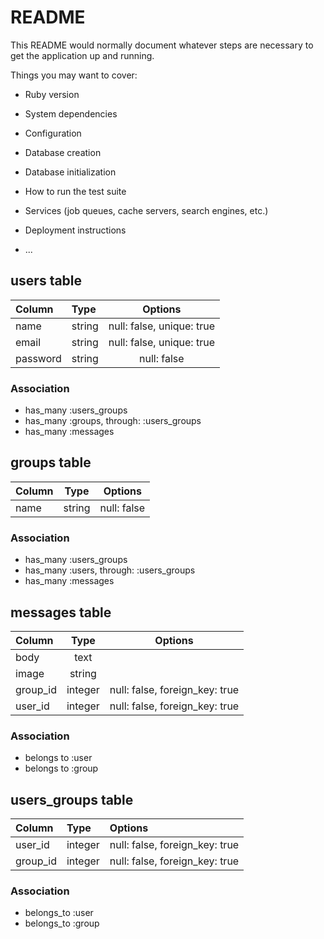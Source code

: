 # README

This README would normally document whatever steps are necessary to get the
application up and running.

Things you may want to cover:

* Ruby version

* System dependencies

* Configuration

* Database creation

* Database initialization

* How to run the test suite

* Services (job queues, cache servers, search engines, etc.)

* Deployment instructions

* ...

## users table

| Column | Type | Options |
|:-------|:-----|:-------:|
| name | string | null: false, unique: true |
| email | string |null: false, unique: true |
| password | string |null: false|

### Association
 - has_many :users_groups
 - has_many :groups, through: :users_groups
 - has_many :messages

## groups table

| Column | Type | Options |
|:-------|:----:|:-------:|
| name | string |null: false|

### Association
 - has_many :users_groups
 - has_many :users, through: :users_groups
 - has_many :messages

## messages table

| Column | Type | Options |
|:-------|:----:|:-------:|
| body | text ||
| image | string ||
| group_id | integer |null: false, foreign_key: true|
| user_id | integer |null: false, foreign_key: true|

### Association
 - belongs to :user
 - belongs to :group

## users_groups table

| Column | Type | Options |
|:-------|:-----|:--------|
| user_id | integer |null: false, foreign_key: true|
| group_id | integer |null: false, foreign_key: true|

### Association
 - belongs_to :user
 - belongs_to :group